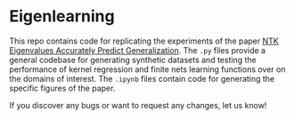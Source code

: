 # Eigenlearning

This repo contains code for replicating the experiments of the paper [NTK Eigenvalues Accurately Predict Generalization](https://arxiv.org/abs/2110.03922). The ```.py``` files provide a general codebase for generating synthetic datasets and testing the performance of kernel regression and finite nets learning functions over on the domains of interest. The ```.ipynb``` files contain code for generating the specific figures of the paper.

If you discover any bugs or want to request any changes, let us know!
